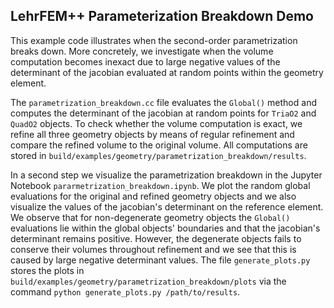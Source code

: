 ## LehrFEM++ Parameterization Breakdown Demo

This example code illustrates when the second-order parametrization breaks 
down. More concretely, we investigate when the volume computation becomes 
inexact due to large negative values of the determinant of the jacobian 
evaluated at random points within the geometry element.

The `parametrization_breakdown.cc` file evaluates the `Global()` method and 
computes the determinant of the jacobian at random points for `TriaO2` and 
`QuadO2` objects. To check whether the volume computation is exact, we refine 
all three geometry objects by means of regular refinement and compare the 
refined volume to the original volume. All computations are stored in 
`build/examples/geometry/parametrization_breakdown/results`.

In a second step we visualize the parametrization breakdown in the Jupyter 
Notebook `pararmetrization_breakdown.ipynb`. We plot the random global 
evaluations for the original and refined geometry objects and we also 
visualize the values of the jacobian's determinant on the reference element. 
We observe that for non-degenerate geometry objects the `Global()` evaluations 
lie within the global objects' boundaries and that the jacobian's determinant 
remains positive. However, the degenerate objects fails to conserve their 
volumes throughout refinement and we see that this is caused by large negative 
determinant values. The file `generate_plots.py` stores the plots in 
`build/examples/geometry/parametrization_breakdown/plots` via the command 
`python generate_plots.py /path/to/results`.
